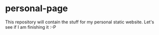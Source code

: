 # personal-page
This repository will contain the stuff for my personal static website. Let's see if I am finishing it :-P
